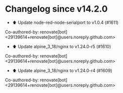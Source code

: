 # Changelog since v14.2.0
- ⬆️ Update node-red-node-serialport to v1.0.4 (#1611)

Co-authored-by: renovate[bot] <29139614+renovate[bot]@users.noreply.github.com> 
- ⬆️ Update alpine_3_18/nginx to v1.24.0-r5 (#1610)

Co-authored-by: renovate[bot] <29139614+renovate[bot]@users.noreply.github.com> 
- ⬆️ Update alpine_3_18/nginx to v1.24.0-r4 (#1609)

Co-authored-by: renovate[bot] <29139614+renovate[bot]@users.noreply.github.com> 
